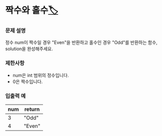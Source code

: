 # 짝수와 홀수[🏷️](https://programmers.co.kr/learn/courses/30/lessons/12937)

### 문제 설명
정수 num이 짝수일 경우 "Even"을 반환하고 홀수인 경우 "Odd"를 반환하는 함수, solution을 완성해주세요.

### 제한사항
- num은 int 범위의 정수입니다.
- 0은 짝수입니다.

### 입출력 예
num | return
---|---
3 | "Odd"
4 | "Even"
